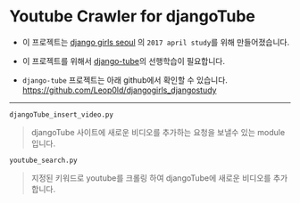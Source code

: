 # Youtube Crawler for djangoTube

- 이 프로젝트는 [django girls seoul](http://www.djangogirlsseoul.org/) 의 `2017 april study`를 위해 만들어졌습니다.
- 이 프로젝트를 위해서 [django-tube](https://github.com/Leop0ld/djangogirls_djangostudy)의 선행학습이 필요합니다.

- `django-tube` 프로젝트는 아래 github에서 확인할 수 있습니다.
https://github.com/Leop0ld/djangogirls_djangostudy

----------------------------------
`djangoTube_insert_video.py`
> djangoTube 사이트에 새로운 비디오를 추가하는 요청을 보낼수 있는 module 입니다.

`youtube_search.py`
> 지정된 키워드로 youtube를 크롤링 하여 djangoTube에 새로운 비디오를 추가합니다.